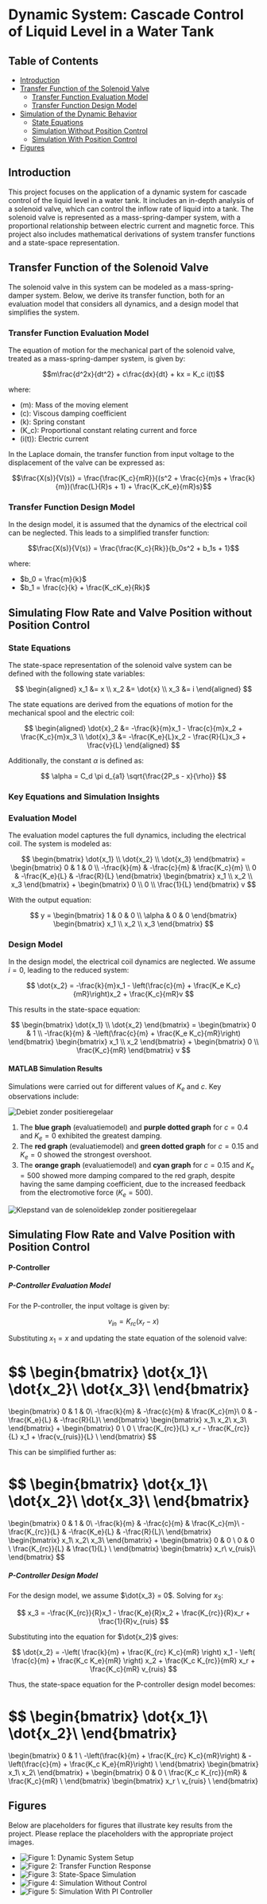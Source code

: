 # Dynamic System: Cascade Control of Liquid Level in a Water Tank

## Table of Contents
- [Introduction](#introduction)
- [Transfer Function of the Solenoid Valve](#transfer-function-of-the-solenoid-valve)
  - [Transfer Function Evaluation Model](#transfer-function-evaluation-model)
  - [Transfer Function Design Model](#transfer-function-design-model)
- [Simulation of the Dynamic Behavior](#simulation-of-the-dynamic-behavior)
  - [State Equations](#state-equations)
  - [Simulation Without Position Control](#simulation-without-position-control)
  - [Simulation With Position Control](#simulation-with-position-control)
- [Figures](#figures)

## Introduction
This project focuses on the application of a dynamic system for cascade control of the liquid level in a water tank. It includes an in-depth analysis of a solenoid valve, which can control the inflow rate of liquid into a tank. The solenoid valve is represented as a mass-spring-damper system, with a proportional relationship between electric current and magnetic force. This project also includes mathematical derivations of system transfer functions and a state-space representation.

## Transfer Function of the Solenoid Valve
The solenoid valve in this system can be modeled as a mass-spring-damper system. Below, we derive its transfer function, both for an evaluation model that considers all dynamics, and a design model that simplifies the system.

### Transfer Function Evaluation Model
The equation of motion for the mechanical part of the solenoid valve, treated as a mass-spring-damper system, is given by:

$$m\frac{d^2x}{dt^2} + c\frac{dx}{dt} + kx = K_c i(t)$$

where:
- \(m\): Mass of the moving element
- \(c\): Viscous damping coefficient
- \(k\): Spring constant
- \(K_c\): Proportional constant relating current and force
- \(i(t)\): Electric current

In the Laplace domain, the transfer function from input voltage to the displacement of the valve can be expressed as:

$$\frac{X(s)}{V(s)} = \frac{\frac{K_c}{mR}}{(s^2 + \frac{c}{m}s + \frac{k}{m})(\frac{L}{R}s + 1) + \frac{K_cK_e}{mR}s}$$

### Transfer Function Design Model
In the design model, it is assumed that the dynamics of the electrical coil can be neglected. This leads to a simplified transfer function:

$$\frac{X(s)}{V(s)} = \frac{\frac{K_c}{Rk}}{b_0s^2 + b_1s + 1}$$

where:
- $b_0 = \frac{m}{k}$
- $b_1 = \frac{c}{k} + \frac{K_cK_e}{Rk}$

## Simulating Flow Rate and Valve Position without Position Control

### State Equations
The state-space representation of the solenoid valve system can be defined with the following state variables:

$$
\begin{aligned}
    x_1 &= x \\
    x_2 &= \dot{x} \\
    x_3 &= i
\end{aligned}
$$

The state equations are derived from the equations of motion for the mechanical spool and the electric coil:

$$
\begin{aligned}
    \dot{x}_2 &= -\frac{k}{m}x_1 - \frac{c}{m}x_2 + \frac{K_c}{m}x_3 \\
    \dot{x}_3 &= -\frac{K_e}{L}x_2 - \frac{R}{L}x_3 + \frac{v}{L}
\end{aligned}
$$

Additionally, the constant $\alpha$ is defined as:

$$
\alpha = C_d \pi d_{a1} \sqrt{\frac{2P_s - x}{\rho}}
$$

### Key Equations and Simulation Insights

### Evaluation Model
The evaluation model captures the full dynamics, including the electrical coil. The system is modeled as:

$$
\begin{bmatrix}
\dot{x_1} \\
\dot{x_2} \\
\dot{x_3}
\end{bmatrix} =
\begin{bmatrix}
0 & 1 & 0 \\
-\frac{k}{m} & -\frac{c}{m} & \frac{K_c}{m} \\
0 & -\frac{K_e}{L} & -\frac{R}{L}
\end{bmatrix}
\begin{bmatrix}
x_1 \\
x_2 \\
x_3
\end{bmatrix}
+
\begin{bmatrix}
0 \\
0 \\
\frac{1}{L}
\end{bmatrix}
v
$$

With the output equation:

$$
y =
\begin{bmatrix}
1 & 0 & 0 \\
\alpha & 0 & 0
\end{bmatrix}
\begin{bmatrix}
x_1 \\
x_2 \\
x_3
\end{bmatrix}
$$

### Design Model
In the design model, the electrical coil dynamics are neglected. We assume $\dot{i} = 0$, leading to the reduced system:

$$
\dot{x_2} = -\frac{k}{m}x_1 - \left(\frac{c}{m} + \frac{K_e K_c}{mR}\right)x_2 + \frac{K_c}{mR}v
$$

This results in the state-space equation:

$$
\begin{bmatrix}
\dot{x_1} \\
\dot{x_2}
\end{bmatrix} =
\begin{bmatrix}
0 & 1 \\
-\frac{k}{m} & -\left(\frac{c}{m} + \frac{K_e K_c}{mR}\right)
\end{bmatrix}
\begin{bmatrix}
x_1 \\
x_2
\end{bmatrix}
+
\begin{bmatrix}
0 \\
\frac{K_c}{mR}
\end{bmatrix}
v
$$



#### MATLAB Simulation Results

Simulations were carried out for different values of $K_e$ and $c$. Key observations include:

![Debiet zonder positieregelaar](https://github.com/user-attachments/assets/10650202-12fb-483c-81d5-78ef503426ea)


1. The **blue graph** (evaluatiemodel) and **purple dotted graph** for $c=0.4$ and $K_e=0$ exhibited the greatest damping.
2. The **red graph** (evaluatiemodel) and **green dotted graph** for $c=0.15$ and $K_e=0$ showed the strongest overshoot.
3. The **orange graph** (evaluatiemodel) and **cyan graph** for $c=0.15$ and $K_e=500$ showed more damping compared to the red graph, despite having the same damping coefficient, due to the increased feedback from the electromotive force ($K_e=500$).

![Klepstand van de solenoïdeklep zonder positieregelaar](https://github.com/user-attachments/assets/836d6dfb-d5c3-4a1c-872c-e54016bd3e51)




## Simulating Flow Rate and Valve Position with Position Control

#### P-Controller

##### P-Controller Evaluation Model
For the P-controller, the input voltage is given by:

$$
v_{in} = K_{rc}(x_r - x)
$$

Substituting $x_1 = x$ and updating the state equation of the solenoid valve:

$$
\begin{bmatrix}
\dot{x_1}\\
\dot{x_2}\\
\dot{x_3}\\
\end{bmatrix}
=
\begin{bmatrix}
0 & 1 & 0\\
-\frac{k}{m} & -\frac{c}{m} & \frac{K_c}{m}\\
0 & -\frac{K_e}{L} & -\frac{R}{L}\\
\end{bmatrix}
\begin{bmatrix}
x_1\\
x_2\\
x_3\\
\end{bmatrix}
+
\begin{bmatrix}
0 \\
0 \\
\frac{K_{rc}}{L} x_r - \frac{K_{rc}}{L} x_1 + \frac{v_{ruis}}{L} \\
\end{bmatrix}
$$

This can be simplified further as:

$$
\begin{bmatrix}
\dot{x_1}\\
\dot{x_2}\\
\dot{x_3}\\
\end{bmatrix}
=
\begin{bmatrix}
0 & 1 & 0\\
-\frac{k}{m} & -\frac{c}{m} & \frac{K_c}{m}\\
-\frac{K_{rc}}{L} & -\frac{K_e}{L} & -\frac{R}{L}\\
\end{bmatrix}
\begin{bmatrix}
x_1\\
x_2\\
x_3\\
\end{bmatrix}
+
\begin{bmatrix}
0 & 0 \\
0 & 0 \\
\frac{K_{rc}}{L} & \frac{1}{L} \\
\end{bmatrix}
\begin{bmatrix}
x_r\\
v_{ruis}\\
\end{bmatrix}
$$

##### P-Controller Design Model
For the design model, we assume $\dot{x_3} = 0$. Solving for $x_3$:

$$
x_3 = -\frac{K_{rc}}{R}x_1 - \frac{K_e}{R}x_2 + \frac{K_{rc}}{R}x_r + \frac{1}{R}v_{ruis}
$$

Substituting into the equation for $\dot{x_2}$ gives:

$$
\dot{x_2} = -\left( \frac{k}{m} + \frac{K_{rc} K_c}{mR} \right) x_1 - \left( \frac{c}{m} + \frac{K_c K_e}{mR} \right) x_2 + \frac{K_c K_{rc}}{mR} x_r + \frac{K_c}{mR} v_{ruis}
$$

Thus, the state-space equation for the P-controller design model becomes:

$$
\begin{bmatrix}
\dot{x_1}\\
\dot{x_2}\\
\end{bmatrix}
=
\begin{bmatrix}
0 & 1 \\
-\left(\frac{k}{m} + \frac{K_{rc} K_c}{mR}\right) & -\left(\frac{c}{m} + \frac{K_c K_e}{mR}\right) \\
\end{bmatrix}
\begin{bmatrix}
x_1\\
x_2\\
\end{bmatrix}
+
\begin{bmatrix}
0 & 0 \\
\frac{K_c K_{rc}}{mR} & \frac{K_c}{mR} \\
\end{bmatrix}
\begin{bmatrix}
x_r \\
v_{ruis} \\
\end{bmatrix}

## Figures

Below are placeholders for figures that illustrate key results from the project. Please replace the placeholders with the appropriate project images.

- ![Figure 1: Dynamic System Setup](images/figure1_placeholder.png)
- ![Figure 2: Transfer Function Response](images/figure2_placeholder.png)
- ![Figure 3: State-Space Simulation](images/figure3_placeholder.png)
- ![Figure 4: Simulation Without Control](images/figure4_placeholder.png)
- ![Figure 5: Simulation With PI Controller](images/figure5_placeholder.png)
